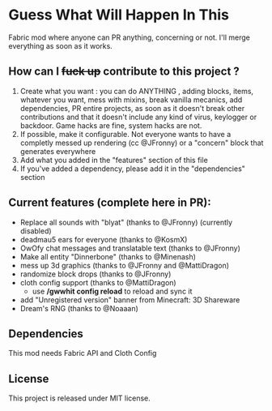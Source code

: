 
# Guess What Will Happen In This

Fabric mod where anyone can PR anything, concerning or not. I'll merge everything as soon as it works.

## How can I ~~fuck up~~ contribute to this project ?

1) Create what you want : you can do ANYTHING , adding blocks, items, whatever you want, mess with mixins, break vanilla mecanics, add dependencies, PR entire projects, as soon as it doesn't break other contributions and that it doesn't include any kind of virus, keylogger or backdoor. Game hacks are fine, system hacks are not.
2) If possible, make it configurable. Not everyone wants to have a completly messed up rendering (cc @JFronny) or a "concern" block that generates everywhere
3) Add what you added in the "features" section of this file
4) If you've added a dependency, please add it in the "dependencies" section

## Current features (complete here in PR):

- Replace all sounds with "blyat" (thanks to @JFronny) (currently disabled)
- deadmau5 ears for everyone (thanks to @KosmX)
- OwOfy chat messages and translatable text (thanks to @JFronny)
- Make all entity "Dinnerbone" (thanks to @Minenash)
- mess up 3d graphics (thanks to @JFronny and @MattiDragon)
- randomize block drops (thanks to @JFronny)
- cloth config support (thanks to @MattiDragon)
  - use **/gwwhit config reload** to reload and sync it  
- add "Unregistered version" banner from Minecraft: 3D Shareware
- Dream's RNG (thanks to @Noaaan)

## Dependencies

This mod needs Fabric API and Cloth Config

## License

This project is released under MIT license.
